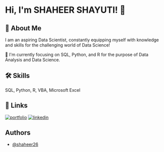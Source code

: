 
# Hi, I'm SHAHEER SHAYUTI! 👋


## 🚀 About Me
I am an aspiring Data Scientist, constantly equipping myself with knowledge and skills for the challenging world of Data Science!




🧠 I'm currently focusing on SQL, Python, and R for the purpose of Data Analysis and Data Science.




## 🛠 Skills
SQL, Python, R, VBA, Microsoft Excel


## 🔗 Links
[![portfolio](https://img.shields.io/badge/my_portfolio-000?style=for-the-badge&logo=ko-fi&logoColor=white)](https://github.com/shaheer26)
[![linkedin](https://img.shields.io/badge/linkedin-0A66C2?style=for-the-badge&logo=linkedin&logoColor=white)](https://www.linkedin.com/in/shaheermatshayuti/)


## Authors

- [@shaheer26](https://github.com/shaheer26)
